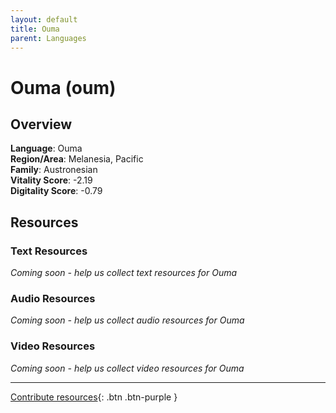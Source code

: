```yaml
---
layout: default
title: Ouma
parent: Languages
---
```


# Ouma (oum)

## Overview

**Language**: Ouma  
**Region/Area**: Melanesia, Pacific  
**Family**: Austronesian  
**Vitality Score**: -2.19  
**Digitality Score**: -0.79  

## Resources

### Text Resources
*Coming soon - help us collect text resources for Ouma*

### Audio Resources
*Coming soon - help us collect audio resources for Ouma*

### Video Resources
*Coming soon - help us collect video resources for Ouma*

---

[Contribute resources](https://fairtrain.github.io/){: .btn .btn-purple }
